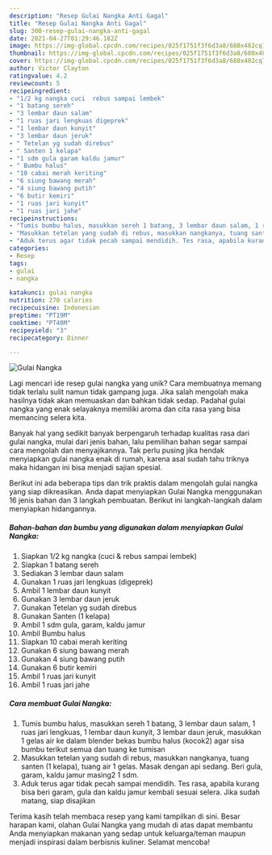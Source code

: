 ```yaml
---
description: "Resep Gulai Nangka Anti Gagal"
title: "Resep Gulai Nangka Anti Gagal"
slug: 300-resep-gulai-nangka-anti-gagal
date: 2021-04-27T01:29:46.182Z
image: https://img-global.cpcdn.com/recipes/025f1751f3f6d3a8/680x482cq70/gulai-nangka-foto-resep-utama.jpg
thumbnail: https://img-global.cpcdn.com/recipes/025f1751f3f6d3a8/680x482cq70/gulai-nangka-foto-resep-utama.jpg
cover: https://img-global.cpcdn.com/recipes/025f1751f3f6d3a8/680x482cq70/gulai-nangka-foto-resep-utama.jpg
author: Victor Clayton
ratingvalue: 4.2
reviewcount: 5
recipeingredient:
- "1/2 kg nangka cuci  rebus sampai lembek"
- "1 batang sereh"
- "3 lembar daun salam"
- "1 ruas jari lengkuas digeprek"
- "1 lembar daun kunyit"
- "3 lembar daun jeruk"
- " Tetelan yg sudah direbus"
- " Santen 1 kelapa"
- "1 sdm gula garam kaldu jamur"
- " Bumbu halus"
- "10 cabai merah keriting"
- "6 siung bawang merah"
- "4 siung bawang putih"
- "6 butir kemiri"
- "1 ruas jari kunyit"
- "1 ruas jari jahe"
recipeinstructions:
- "Tumis bumbu halus, masukkan sereh 1 batang, 3 lembar daun salam, 1 ruas jari lengkuas, 1 lembar daun kunyit, 3 lembar daun jeruk, masukkan 1 gelas air ke dalam blender bekas bumbu halus (kocok2) agar sisa bumbu terikut semua dan tuang ke tumisan"
- "Masukkan tetelan yang sudah di rebus, masukkan nangkanya, tuang santen (1 kelapa), tuang air 1 gelas. Masak dengan api sedang. Beri gula, garam, kaldu jamur masing2 1 sdm."
- "Aduk terus agar tidak pecah sampai mendidih. Tes rasa, apabila kurang bisa beri garam, gula dan kaldu jamur kembali sesuai selera. Jika sudah matang, siap disajikan"
categories:
- Resep
tags:
- gulai
- nangka

katakunci: gulai nangka 
nutrition: 270 calories
recipecuisine: Indonesian
preptime: "PT19M"
cooktime: "PT40M"
recipeyield: "3"
recipecategory: Dinner

---
```



![Gulai Nangka](https://img-global.cpcdn.com/recipes/025f1751f3f6d3a8/680x482cq70/gulai-nangka-foto-resep-utama.jpg)

Lagi mencari ide resep gulai nangka yang unik? Cara membuatnya memang tidak terlalu sulit namun tidak gampang juga. Jika salah mengolah maka hasilnya tidak akan memuaskan dan bahkan tidak sedap. Padahal gulai nangka yang enak selayaknya memiliki aroma dan cita rasa yang bisa memancing selera kita.



Banyak hal yang sedikit banyak berpengaruh terhadap kualitas rasa dari gulai nangka, mulai dari jenis bahan, lalu pemilihan bahan segar sampai cara mengolah dan menyajikannya. Tak perlu pusing jika hendak menyiapkan gulai nangka enak di rumah, karena asal sudah tahu triknya maka hidangan ini bisa menjadi sajian spesial.


Berikut ini ada beberapa tips dan trik praktis dalam mengolah gulai nangka yang siap dikreasikan. Anda dapat menyiapkan Gulai Nangka menggunakan 16 jenis bahan dan 3 langkah pembuatan. Berikut ini langkah-langkah dalam menyiapkan hidangannya.

<!--inarticleads1-->

##### Bahan-bahan dan bumbu yang digunakan dalam menyiapkan Gulai Nangka:

1. Siapkan 1/2 kg nangka (cuci &amp; rebus sampai lembek)
1. Siapkan 1 batang sereh
1. Sediakan 3 lembar daun salam
1. Gunakan 1 ruas jari lengkuas (digeprek)
1. Ambil 1 lembar daun kunyit
1. Gunakan 3 lembar daun jeruk
1. Gunakan  Tetelan yg sudah direbus
1. Gunakan  Santen (1 kelapa)
1. Ambil 1 sdm gula, garam, kaldu jamur
1. Ambil  Bumbu halus
1. Siapkan 10 cabai merah keriting
1. Gunakan 6 siung bawang merah
1. Gunakan 4 siung bawang putih
1. Gunakan 6 butir kemiri
1. Ambil 1 ruas jari kunyit
1. Ambil 1 ruas jari jahe




<!--inarticleads2-->

##### Cara membuat Gulai Nangka:

1. Tumis bumbu halus, masukkan sereh 1 batang, 3 lembar daun salam, 1 ruas jari lengkuas, 1 lembar daun kunyit, 3 lembar daun jeruk, masukkan 1 gelas air ke dalam blender bekas bumbu halus (kocok2) agar sisa bumbu terikut semua dan tuang ke tumisan
1. Masukkan tetelan yang sudah di rebus, masukkan nangkanya, tuang santen (1 kelapa), tuang air 1 gelas. Masak dengan api sedang. Beri gula, garam, kaldu jamur masing2 1 sdm.
1. Aduk terus agar tidak pecah sampai mendidih. Tes rasa, apabila kurang bisa beri garam, gula dan kaldu jamur kembali sesuai selera. Jika sudah matang, siap disajikan




Terima kasih telah membaca resep yang kami tampilkan di sini. Besar harapan kami, olahan Gulai Nangka yang mudah di atas dapat membantu Anda menyiapkan makanan yang sedap untuk keluarga/teman maupun menjadi inspirasi dalam berbisnis kuliner. Selamat mencoba!
